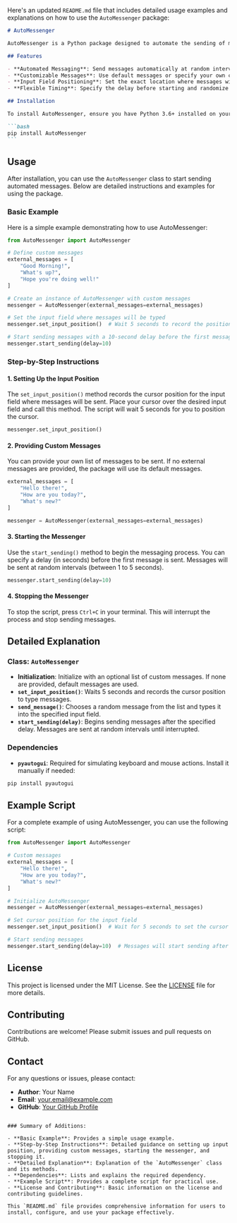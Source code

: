 Here's an updated `README.md` file that includes detailed usage examples and explanations on how to use the `AutoMessenger` package:

````markdown
# AutoMessenger

AutoMessenger is a Python package designed to automate the sending of messages using `pyautogui`. It allows you to send messages at random intervals to a specified input field, with support for custom and default messages.

## Features

- **Automated Messaging**: Send messages automatically at random intervals.
- **Customizable Messages**: Use default messages or specify your own custom messages.
- **Input Field Positioning**: Set the exact location where messages will be typed.
- **Flexible Timing**: Specify the delay before starting and randomize message sending intervals.

## Installation

To install AutoMessenger, ensure you have Python 3.6+ installed on your system. You can install the package from PyPI using pip:

```bash
pip install AutoMessenger
```
````

## Usage

After installation, you can use the `AutoMessenger` class to start sending automated messages. Below are detailed instructions and examples for using the package.

### Basic Example

Here is a simple example demonstrating how to use AutoMessenger:

```python
from AutoMessenger import AutoMessenger

# Define custom messages
external_messages = [
    "Good Morning!",
    "What's up?",
    "Hope you're doing well!"
]

# Create an instance of AutoMessenger with custom messages
messenger = AutoMessenger(external_messages=external_messages)

# Set the input field where messages will be typed
messenger.set_input_position()  # Wait 5 seconds to record the position of the input field

# Start sending messages with a 10-second delay before the first message
messenger.start_sending(delay=10)
```

### Step-by-Step Instructions

#### 1. Setting Up the Input Position

The `set_input_position()` method records the cursor position for the input field where messages will be sent. Place your cursor over the desired input field and call this method. The script will wait 5 seconds for you to position the cursor.

```python
messenger.set_input_position()
```

#### 2. Providing Custom Messages

You can provide your own list of messages to be sent. If no external messages are provided, the package will use its default messages.

```python
external_messages = [
    "Hello there!",
    "How are you today?",
    "What's new?"
]

messenger = AutoMessenger(external_messages=external_messages)
```

#### 3. Starting the Messenger

Use the `start_sending()` method to begin the messaging process. You can specify a delay (in seconds) before the first message is sent. Messages will be sent at random intervals (between 1 to 5 seconds).

```python
messenger.start_sending(delay=10)
```

#### 4. Stopping the Messenger

To stop the script, press `Ctrl+C` in your terminal. This will interrupt the process and stop sending messages.

## Detailed Explanation

### Class: `AutoMessenger`

- **Initialization**: Initialize with an optional list of custom messages. If none are provided, default messages are used.
- **`set_input_position()`**: Waits 5 seconds and records the cursor position to type messages.
- **`send_message()`**: Chooses a random message from the list and types it into the specified input field.
- **`start_sending(delay)`**: Begins sending messages after the specified delay. Messages are sent at random intervals until interrupted.

### Dependencies

- **`pyautogui`**: Required for simulating keyboard and mouse actions. Install it manually if needed:

```bash
pip install pyautogui
```

## Example Script

For a complete example of using AutoMessenger, you can use the following script:

```python
from AutoMessenger import AutoMessenger

# Custom messages
external_messages = [
    "Hello there!",
    "How are you today?",
    "What's new?"
]

# Initialize AutoMessenger
messenger = AutoMessenger(external_messages=external_messages)

# Set cursor position for the input field
messenger.set_input_position()  # Wait for 5 seconds to set the cursor position

# Start sending messages
messenger.start_sending(delay=10)  # Messages will start sending after 10 seconds
```

## License

This project is licensed under the MIT License. See the [LICENSE](LICENSE) file for more details.

## Contributing

Contributions are welcome! Please submit issues and pull requests on GitHub.

## Contact

For any questions or issues, please contact:

- **Author**: Your Name
- **Email**: your.email@example.com
- **GitHub**: [Your GitHub Profile](https://github.com/yourusername)

```

### Summary of Additions:

- **Basic Example**: Provides a simple usage example.
- **Step-by-Step Instructions**: Detailed guidance on setting up input position, providing custom messages, starting the messenger, and stopping it.
- **Detailed Explanation**: Explanation of the `AutoMessenger` class and its methods.
- **Dependencies**: Lists and explains the required dependency.
- **Example Script**: Provides a complete script for practical use.
- **License and Contributing**: Basic information on the license and contributing guidelines.

This `README.md` file provides comprehensive information for users to install, configure, and use your package effectively.
```
